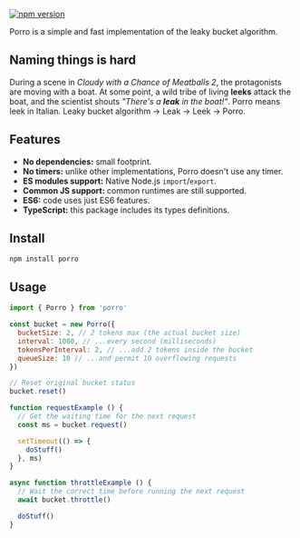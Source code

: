 [![npm version](https://badge.fury.io/js/porro.svg)](https://badge.fury.io/js/porro)

Porro is a simple and fast implementation of the leaky bucket algorithm.

## Naming things is hard

During a scene in _Cloudy with a Chance of Meatballs 2_, the protagonists are moving with a boat. At some point, a wild tribe of living **leeks** attack the boat, and the scientist shouts _"There's a **leak** in the boat!"_. Porro means leek in Italian. Leaky bucket algorithm -> Leak -> Leek -> Porro.

## Features

- **No dependencies:** small footprint.
- **No timers:** unlike other implementations, Porro doesn't use any timer.
- **ES modules support:** Native Node.js `import`/`export`.
- **Common JS support:** common runtimes are still supported.
- **ES6:** code uses just ES6 features.
- **TypeScript:** this package includes its types definitions.

## Install

```
npm install porro
```

## Usage

```javascript
import { Porro } from 'porro'

const bucket = new Porro({
  bucketSize: 2, // 2 tokens max (the actual bucket size)
  interval: 1000, // ...every second (milliseconds)
  tokensPerInterval: 2, // ...add 2 tokens inside the bucket
  queueSize: 10 // ...and permit 10 overflowing requests
})

// Reset original bucket status
bucket.reset()

function requestExample () {
  // Get the waiting time for the next request
  const ms = bucket.request()

  setTimeout(() => {
    doStuff()
  }, ms)
}

async function throttleExample () {
  // Wait the correct time before running the next request
  await bucket.throttle()

  doStuff()
}
```

